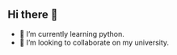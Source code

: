 ## Hi there 👋
- 🌱 I’m currently learning python.
- 👯 I’m looking to collaborate on my university.

<!--
**RonaldDPR/RonaldDPR** is a ✨ _special_ ✨ repository because its `README.md` (this file) appears on your GitHub profile.

Here are some ideas to get you started:

- 🌱 I’m currently learning python.
- 👯 I’m looking to collaborate on my university.
- 🤔 I’m looking for help with ...
- 💬 Ask me about ...
- 📫 How to reach me: ...
- 😄 Pronouns: ...
- ⚡ Fun fact: ...
-->
